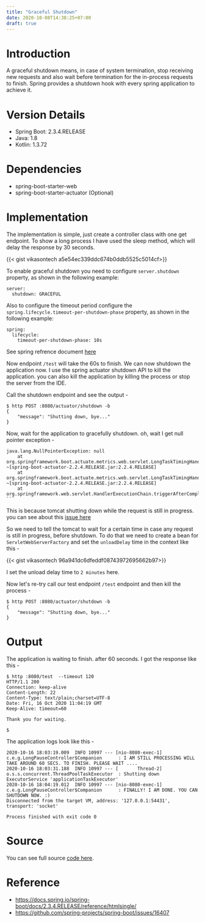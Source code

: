 ```yaml
---
title: "Graceful Shutdown"
date: 2020-10-08T14:38:25+07:00
draft: true
---
```


# Introduction

A graceful shutdown means, in case of system termination, stop receiving new requests and also wait before termination for the in-process requests to finish. Spring provides a shutdown hook with every spring application to achieve it.

# Version Details

* Spring Boot: 2.3.4.RELEASE
* Java: 1.8
* Kotlin: 1.3.72

# Dependencies

* spring-boot-starter-web
* spring-boot-starter-actuator (Optional)

# Implementation 

The implementation is simple, just create a controller class with one get endpoint. To show a long process I have used the sleep method, which will delay the response by 30 seconds. 

{{< gist vikasontech a5e54ec339ddc674b0ddb5525c5014cf>}}

To enable graceful shutdown you need to configure `server.shutdown` property, as shown in the following example:

```
server:
  shutdown: GRACEFUL
```

Also to configure the timeout period configure the `spring.lifecycle.timeout-per-shutdown-phase` property, as shown in the following example:

```
spring:
  lifecycle:
    timeout-per-shutdown-phase: 10s
```

See spring refrence document [here](https://docs.spring.io/spring-boot/docs/2.3.4.RELEASE/reference/htmlsingle/#boot-features-graceful-shutdown)

Now endpoint `/test` will take the 60s to finish. We can now shutdown the application now. I use the spring actuator shutdown API to kill the application. you can also kill the application by killing the process or stop the server from the IDE.

Call the shutdown endpoint and see the output - 

```
$ http POST :8080/actuator/shutdown -b
{
    "message": "Shutting down, bye..."
}

```

Now, wait for the application to gracefully shutdown. oh, wait I get null pointer exception -

```
java.lang.NullPointerException: null
	at org.springframework.boot.actuate.metrics.web.servlet.LongTaskTimingHandlerInterceptor.stopLongTaskTimers(LongTaskTimingHandlerInterceptor.java:123) ~[spring-boot-actuator-2.2.4.RELEASE.jar:2.2.4.RELEASE]
	at org.springframework.boot.actuate.metrics.web.servlet.LongTaskTimingHandlerInterceptor.afterCompletion(LongTaskTimingHandlerInterceptor.java:79) ~[spring-boot-actuator-2.2.4.RELEASE.jar:2.2.4.RELEASE]
	at org.springframework.web.servlet.HandlerExecutionChain.triggerAfterCompletion(HandlerExecutionChain.java:179) ```
```

This is because tomcat shutting down while the request is still in progress. you can see about this [issue here](https://github.com/spring-projects/spring-boot/issues/16407)

So we need to tell the tomcat to wait for a certain time in case any request is still in progress, before shutdown. To do that we need to create a bean for `ServletWebServerFactory` and set the `unloadDelay` time in the context like this -

{{< gist vikasontech 96a941dc6dfeddf08743972695662b97>}}

I set the unload delay time to `2 minutes` here.

Now let's re-try call our test endpoint `/test` endpoint and then kill the process - 

```
$ http POST :8080/actuator/shutdown -b
{
    "message": "Shutting down, bye..."
}

```

# Output

The application is waiting to finish. after 60 seconds. I got the response like this - 

```
$ http :8080/test  --timeout 120
HTTP/1.1 200
Connection: keep-alive
Content-Length: 22
Content-Type: text/plain;charset=UTF-8
Date: Fri, 16 Oct 2020 11:04:19 GMT
Keep-Alive: timeout=60

Thank you for waiting.

$
```

The application logs look like this - 

```
2020-10-16 18:03:19.009  INFO 10997 --- [nio-8080-exec-1] c.e.g.LongPauseController$Companion      : I AM STILL PROCESSING WILL TAKE AROUND 60 SECS. TO FINISH. PLEASE WAIT ....
2020-10-16 18:03:31.188  INFO 10997 --- [       Thread-2] o.s.s.concurrent.ThreadPoolTaskExecutor  : Shutting down ExecutorService 'applicationTaskExecutor'
2020-10-16 18:04:19.012  INFO 10997 --- [nio-8080-exec-1] c.e.g.LongPauseController$Companion      : FINALLY! I AM DONE. YOU CAN SHUTDOWN NOW. :)
Disconnected from the target VM, address: '127.0.0.1:54431', transport: 'socket'

Process finished with exit code 0
```

# Source

You can see full source [code here](https://github.com/vikasontech/gracefullshutdown.git).

# Reference

- https://docs.spring.io/spring-boot/docs/2.3.4.RELEASE/reference/htmlsingle/
- https://github.com/spring-projects/spring-boot/issues/16407
